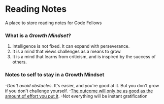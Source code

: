 # Reading Notes
A place to store reading notes for Code Fellows

### What is a ***Growth Mindset***?
1. Intelligence is not fixed. It can expand with perseverance.
2. It is a mind that views challenges as a means to grow.
3. It is a mind that learns from criticism, and is inspired by the success of others.

### Notes to self to stay in a **Growth Mindset**

-*Don't avoid obstacles*. It's easier, and you're good at it. But you don't grow if you don't challenge yourself.
-<ins>The outcome will only be as good as the amount of effort you put it</ins>. 
-Not everything will be instant gratification
